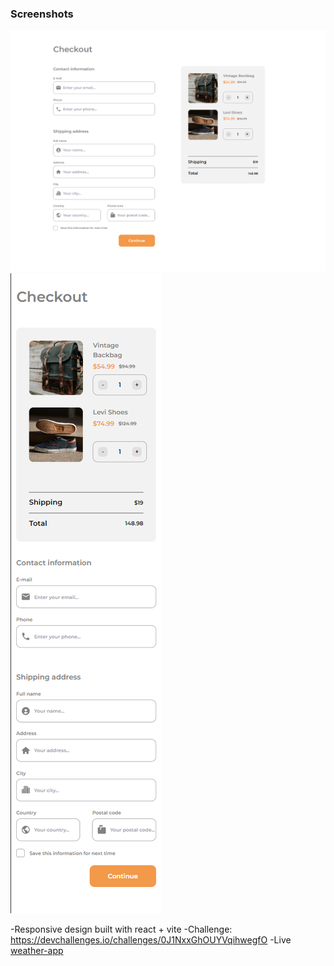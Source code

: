 ### Screenshots

![](public/desktop.png)
![](public/mobile.png)

-Responsive design built with react + vite
-Challenge: https://devchallenges.io/challenges/0J1NxxGhOUYVqihwegfO
-Live [weather-app](https://64cc68ced14456447af6212d--resplendent-duckanoo-a1e708.netlify.app/)
